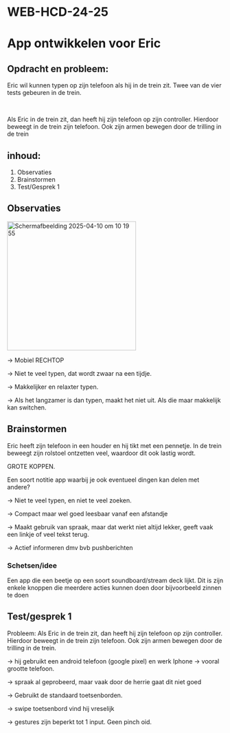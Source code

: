 # WEB-HCD-24-25
 
<h1>App ontwikkelen voor Eric</h1>

<h2>Opdracht en probleem:</h2>
<p>Eric wil kunnen typen op zijn telefoon als hij in de trein zit. Twee van de vier tests gebeuren in de trein.</p><br>
<p>Als Eric in de trein zit, dan heeft hij zijn telefoon op zijn controller. Hierdoor beweegt in de trein zijn telefoon. Ook zijn armen bewegen door de trilling in de trein</p>

<h2>inhoud:</h2>
<ol>
 <a><li>Observaties</li></a>
  <a><li>Brainstormen</li></a>
  <a><li>Test/Gesprek 1</li></a>
</ol>

<h2>Observaties</h2>
<img width="300" alt="Scherm­afbeelding 2025-04-10 om 10 19 55" src="https://github.com/user-attachments/assets/7c6d44ce-4f16-497d-865a-cd3a56a21fb6" />

<p>→ Mobiel RECHTOP

→ Niet te veel typen, dat wordt zwaar na een tijdje.

→ Makkelijker en relaxter typen.

→ Als het langzamer is dan typen, maakt het niet uit. Als die maar makkelijk kan switchen.</p>

<h2>Brainstormen</h2>
<p>Eric heeft zijn telefoon in een houder en hij tikt met een pennetje. In de trein beweegt zijn rolstoel ontzetten veel, waardoor dit ook lastig wordt.</p>
<p>GROTE KOPPEN.

Een soort notitie app waarbij je ook eventueel dingen kan delen met andere?

→ Niet te veel typen, en niet te veel zoeken.

→ Compact maar wel goed leesbaar vanaf een afstandje

→ Maakt gebruik van spraak, maar dat werkt niet altijd lekker, geeft vaak een linkje of veel tekst terug.

→ Actief informeren dmv bvb pushberichten</p>

<h3>Schetsen/idee</h3>
<p>Een app die een beetje op een soort soundboard/stream deck lijkt. Dit is zijn enkele knoppen die meerdere acties kunnen doen door bijvoorbeeld zinnen te doen</p>



<h2>Test/gesprek 1</h2>
<p>Probleem: Als Eric in de trein zit, dan heeft hij zijn telefoon op zijn controller. Hierdoor beweegt in de trein zijn telefoon. Ook zijn armen bewegen door de trilling in de trein.

→ hij gebruikt een android telefoon (google pixel) en werk Iphone → vooral grootte telefoon.

→ spraak al geprobeerd, maar vaak door de herrie gaat dit niet goed

→ Gebruikt de standaard toetsenborden.

→ swipe toetsenbord vind hij vreselijk

→ gestures zijn beperkt tot 1 input. Geen pinch oid.</p>

